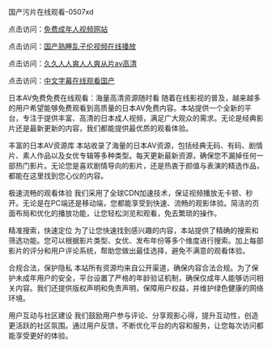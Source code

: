 国产污片在线观看-0507xd


点击访问：<a href="https://bered.pages.dev/">免费成年人视频网站</a>

点击访问：<a href="https://tfda.pages.dev/">国产熟睡乱子伦视频在线播放</a>

点击访问：<a href="https://gsd-agv.pages.dev/">久久人人爽人人爽从片av高清</a>

点击访问：<a href="https://fdhf-454.pages.dev/">中文字幕在线观看国产</a>

日本AV免费免费在线观看：海量高清资源随时看
随着在线影视的普及，越来越多的用户希望能够免费观看到高质量的日本AV免费内容。本站提供一个全新的平台，专注于提供丰富、高清的日本成人视频，满足广大观众的需求。无论是经典影片还是最新更新的内容，我们都能提供最优质的观看体验。

丰富的日本AV资源库
本站收录了海量的日本AV资源，包括经典无码、有码、剧情片、素人作品以及女优专辑等多种类型。每天更新最新资源，确保您不漏掉任何一部热门影片。无论您是喜欢剧情导向的影片，还是热衷于颜值与表演的精选作品，都能在这里找到您心仪的内容。

极速流畅的观看体验
我们采用了全球CDN加速技术，保证视频播放无卡顿、秒开。无论是在PC端还是移动端，您都能享受到快速、流畅的观影体验。简洁的页面布局和优化的播放功能，让您轻松浏览和观看，免去繁琐的操作。

精准搜索，快速定位
为了让您快速找到感兴趣的内容，本站提供了精确的搜索和筛选功能。您可以根据影片类型、女优、发布年份等多个维度进行搜索。加上每部影片的评分和用户评论系统，帮助您做出最佳选择，避免不满意的观看体验。

合规合法，保护隐私
本站所有资源均来自公开渠道，确保内容合法合规。为了保护未成年用户的安全，平台设置了严格的年龄验证机制，确保仅成年人能够访问相关内容。我们还提供版权声明和免责声明，保障用户权益，并维护绿色健康的网络环境。

用户互动与社区建设
我们鼓励用户参与评论、分享观影心得，提升互动性，创造更活跃的社区氛围。通过用户反馈，不断优化平台的内容和服务，让您每次访问都能享受更好的体验。


<span style="display:none;">[Canonical link](https://github.com/7785xduan/45203 ）</span>
